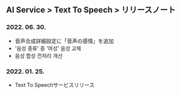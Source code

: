 ## AI Service > Text To Speech > リリースノート

### 2022. 06. 30.
* 音声合成詳細設定に「音声の感情」を追加
* '음성 종류' 중 '여성' 음성 교체
* 음성 합성 전처리 개선

### 2022. 01. 25.
* Text To Speechサービスリリース

